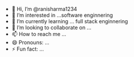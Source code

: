 - 👋 Hi, I’m @ranisharma1234
- 👀 I’m interested in ...software enginnering
- 🌱 I’m currently learning ... full stack enginnering
- 💞️ I’m looking to collaborate on ...
- 📫 How to reach me ...
- 😄 Pronouns: ...
- ⚡ Fun fact: ...

<!---
ranisharma1234/ranisharma1234 is a ✨ special ✨ repository because its `README.md` (this file) appears on your GitHub profile.
You can click the Preview link to take a look at your changes.
--->
